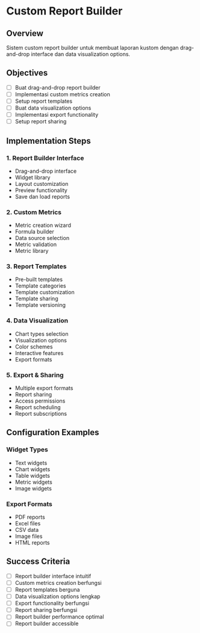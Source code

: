 # Custom Report Builder

## Overview
Sistem custom report builder untuk membuat laporan kustom dengan drag-and-drop interface dan data visualization options.

## Objectives
- [ ] Buat drag-and-drop report builder
- [ ] Implementasi custom metrics creation
- [ ] Setup report templates
- [ ] Buat data visualization options
- [ ] Implementasi export functionality
- [ ] Setup report sharing

## Implementation Steps

### 1. Report Builder Interface
- Drag-and-drop interface
- Widget library
- Layout customization
- Preview functionality
- Save dan load reports

### 2. Custom Metrics
- Metric creation wizard
- Formula builder
- Data source selection
- Metric validation
- Metric library

### 3. Report Templates
- Pre-built templates
- Template categories
- Template customization
- Template sharing
- Template versioning

### 4. Data Visualization
- Chart types selection
- Visualization options
- Color schemes
- Interactive features
- Export formats

### 5. Export & Sharing
- Multiple export formats
- Report sharing
- Access permissions
- Report scheduling
- Report subscriptions

## Configuration Examples

### Widget Types
- Text widgets
- Chart widgets
- Table widgets
- Metric widgets
- Image widgets

### Export Formats
- PDF reports
- Excel files
- CSV data
- Image files
- HTML reports

## Success Criteria
- [ ] Report builder interface intuitif
- [ ] Custom metrics creation berfungsi
- [ ] Report templates berguna
- [ ] Data visualization options lengkap
- [ ] Export functionality berfungsi
- [ ] Report sharing berfungsi
- [ ] Report builder performance optimal
- [ ] Report builder accessible
